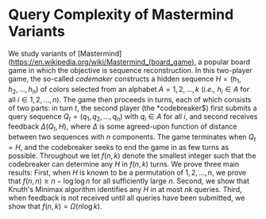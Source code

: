 # Query Complexity of Mastermind Variants
We study variants of [Mastermind](https://en.wikipedia.org/wiki/Mastermind_(board_game), a popular board game in which the objective is sequence reconstruction. In this two-player game, the so-called *codemaker* constructs a hidden sequence $H = (h_1, h_2, ..., h_n)$ of colors selected from an alphabet $A = {1, 2, ..., k}$ (*i.e.,* $h_i\in A$ for all $i\in {1,2,\ldots, n}$). The game then proceeds in turns, each of which consists of two parts: in turn $t$, the second player (the *codebreaker$) first submits a query sequence $Q_t = (q_1, q_2, \ldots, q_n)$ with $q_i\in A$ for all $i$, and second receives feedback $\Delta(Q_t, H)$, where $\Delta$ is some agreed-upon function of distance between two sequences with $n$ components. The game terminates when $Q_t = H$, and the codebreaker seeks to end the game in as few turns as possible. Throughout we let $f(n,k)$ denote the smallest integer such that the codebreaker can determine any $H$ in $f(n,k)$ turns. We prove three main results: First, when $H$ is known to be a permutation of ${1,2,\ldots, n}$, we prove that $f(n, n)\ge n - \log\log n$ for all sufficiently large $n$. Second, we show that Knuth's Minimax algorithm identifies any $H$ in at most $nk$ queries. Third, when feedback is not received until all queries have been submitted, we show that $f(n,k)=\Omega(n\log k)$.